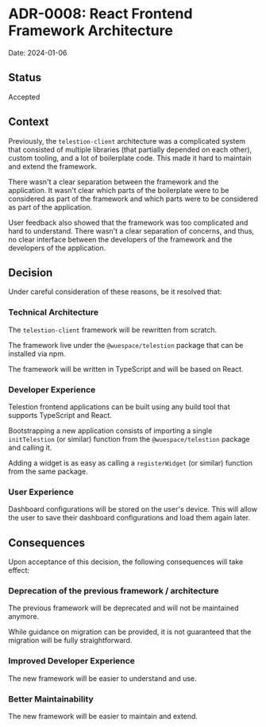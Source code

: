 # ADR-0008: React Frontend Framework Architecture

Date: 2024-01-06

## Status

Accepted

## Context
<!-- The issue that is motivating this decision and any context that influences or constrains the decision. -->

Previously, the `telestion-client` architecture was a complicated system that consisted of multiple libraries (that partially depended on each other), custom tooling, and a lot of boilerplate code. This made it hard to maintain and extend the framework.

There wasn't a clear separation between the framework and the application. It wasn't clear which parts of the boilerplate were to be considered as part of the framework and which parts were to be considered as part of the application.

User feedback also showed that the framework was too complicated and hard to understand. There wasn't a clear separation of concerns, and thus, no clear interface between the developers of the framework and the developers of the application.

## Decision
<!-- The change that we're proposing or have agreed to implement. -->

Under careful consideration of these reasons, be it resolved that:

### Technical Architecture

The `telestion-client` framework will be rewritten from scratch. 

The framework live under the `@wuespace/telestion` package that can be installed via npm.

The framework will be written in TypeScript and will be based on React.

### Developer Experience

Telestion frontend applications can be built using any build tool that supports TypeScript and React.

Bootstrapping a new application consists of importing a single `initTelestion` (or similar) function from the `@wuespace/telestion` package and calling it.

Adding a widget is as easy as calling a `registerWidget` (or similar) function from the same package.

### User Experience

Dashboard configurations will be stored on the user's device. This will allow the user to save their dashboard configurations and load them again later.

## Consequences
<!-- What becomes easier, or more difficult to do and any risks introduced by the change that will need to be mitigated? -->

Upon acceptance of this decision, the following consequences will take effect:

### Deprecation of the previous framework / architecture

The previous framework will be deprecated and will not be maintained anymore.

While guidance on migration can be provided, it is not guaranteed that the migration will be fully straightforward.

### Improved Developer Experience

The new framework will be easier to understand and use.

### Better Maintainability

The new framework will be easier to maintain and extend.
